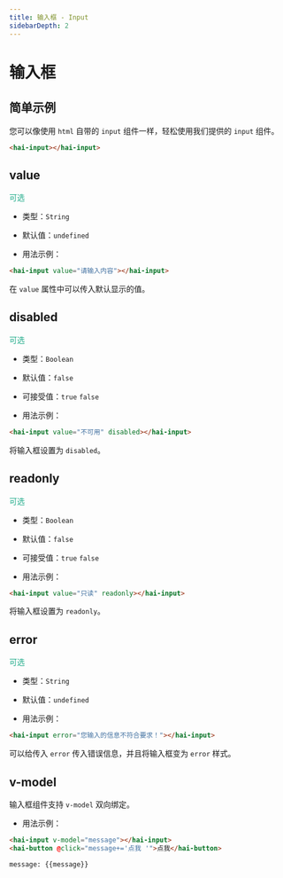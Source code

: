```yaml
---
title: 输入框 - Input
sidebarDepth: 2
---
```


# 输入框

## 简单示例

您可以像使用 `html` 自带的 `input` 组件一样，轻松使用我们提供的 `input` 组件。 

<ClientOnly>
<input-demo-6></input-demo-6>
</ClientOnly>

```html
<hai-input></hai-input>
```




## value
<font color=#1fab89>可选</font>

- 类型：`String`

- 默认值：`undefined`

- 用法示例：

<ClientOnly>
<input-demo-1></input-demo-1>
</ClientOnly>

```html
<hai-input value="请输入内容"></hai-input>
```

在 `value` 属性中可以传入默认显示的值。




## disabled
<font color=#1fab89>可选</font>

- 类型：`Boolean`

- 默认值：`false`

- 可接受值：`true` `false`

- 用法示例：

<ClientOnly>
<input-demo-2></input-demo-2>
</ClientOnly>

```html
<hai-input value="不可用" disabled></hai-input>
```

将输入框设置为 `disabled`。




## readonly
<font color=#1fab89>可选</font>

- 类型：`Boolean`

- 默认值：`false`

- 可接受值：`true` `false`

- 用法示例：

<ClientOnly>
<input-demo-3></input-demo-3>
</ClientOnly>

```html
<hai-input value="只读" readonly></hai-input>
```

将输入框设置为 `readonly`。




## error
<font color=#1fab89>可选</font>

- 类型：`String`

- 默认值：`undefined`

- 用法示例：

<ClientOnly>
<input-demo-4></input-demo-4>
</ClientOnly>

```html
<hai-input error="您输入的信息不符合要求！"></hai-input>
```

可以给传入 `error` 传入错误信息，并且将输入框变为 `error` 样式。




## v-model

输入框组件支持 `v-model` 双向绑定。

- 用法示例：

<ClientOnly>
<input-demo-5></input-demo-5>
</ClientOnly>

```html
<hai-input v-model="message"></hai-input>
<hai-button @click="message+='点我 '">点我</hai-button>

message: {{message}}
```